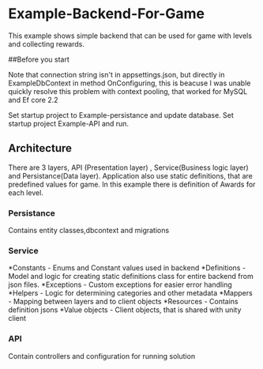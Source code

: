 # Example-Backend-For-Game

This example shows simple backend that can be used for game with levels and collecting rewards. 

##Before you start

Note that connection string isn't in appsettings.json, but directly in ExampleDbContext in method OnConfiguring, this is beacuse I was unable quickly resolve this problem with context pooling, that worked for MySQL and Ef core 2.2

Set startup project to Example-persistance and update database.
Set startup project Example-API and run.

## Architecture

There are 3 layers, API (Presentation layer) , Service(Business logic layer) and Persistance(Data layer). Application also use static definitions, that are predefined values for game. In this example there is definition of Awards for each level.

### Persistance

Contains entity classes,dbcontext and migrations

### Service

*Constants - Enums and Constant values used in backend
*Definitions - Model and logic for creating static definitions class for entire backend from json files.
*Exceptions - Custom exceptions for easier error handling
*Helpers - Logic for determining categories and other metadata
*Mappers - Mapping between layers and to client objects
*Resources - Contains definition jsons
*Value objects - Client objects, that is shared with unity client

### API

Contain controllers and configuration for running solution

